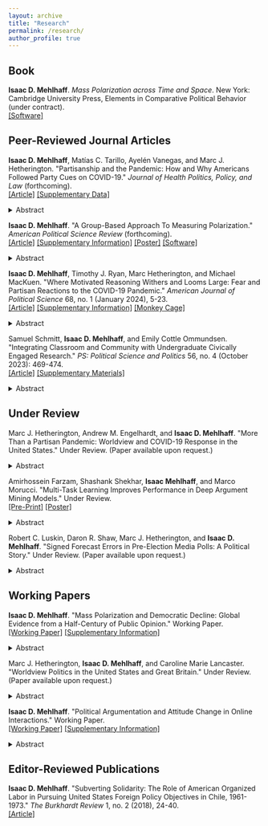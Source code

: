 ```yaml
---
layout: archive
title: "Research"
permalink: /research/
author_profile: true
---
```


## Book

**Isaac D. Mehlhaff**. *Mass Polarization across Time and Space*. New York: Cambridge University Press, Elements in Comparative Political Behavior (under contract). \
[[Software]](https://imehlhaff.net/PolarCAP/)

## Peer-Reviewed Journal Articles

**Isaac D. Mehlhaff**, Matías C. Tarillo, Ayelén Vanegas, and Marc J. Hetherington. "Partisanship and the Pandemic: How and Why Americans Followed Party Cues on COVID-19." *Journal of Health Politics, Policy, and Law* (forthcoming). \
[[Article]](https://read.dukeupress.edu/jhppl/article/doi/10.1215/03616878-11066336/383873/Partisanship-and-the-Pandemic-How-and-Why?searchresult=1) [[Supplementary Data]](https://dup.silverchair-cdn.com/dup/Content_public/Journal/jhppl/PAP/10.1215_03616878-11066336/1/jhp493_02mehlhaffonlineappendix.pdf?Expires=1703609354&Signature=KLiZqJ1oJDxIJOX4oQxipbj~QMJEf9S380AbaAuyNOEryR0GBPnuVUSbK9P7O83qQBRcrE0GhOM3vwWhkE4vEETOhAVf2eElqgTghVcl1Efe~VrfqjmwvOz-drtyNxhsqME3bpdl~BudzQz4pjpZLxIDbVDSO0zTpW1-Qq38Oc4ZTxLB4S6se6CQniHIJCj7zJky5FptIevPs1HFc5ohw9LjR5q4iiGTmBqwqS3MzZ93C0i4O37NZfZfpLPoDFVdEWUG5sJVyZ6JnU94HrJyJ7YfiD82hSb2N9agkmz~zpcSyL7OI0m57C2Lpeb27cBPht9zDbwHzitpIRG9E7ZIdw__&Key-Pair-Id=APKAIE5G5CRDK6RD3PGA)
<details>
  <summary markdown="span">Abstract</summary>
> The United States underperformed its potential in responding to the COVID-19 pandemic. Using original survey data from April 2020 to March 2022, we show that political partisanship may have contributed to this inconsistent response by distinguishing elites and citizens who took the crisis seriously from those who did not. This division was not inevitable; when the crisis began, Democrats and Republicans differed little in their viewpoints and actions. However, partisans increasingly diverged when their preferred political leaders provided them with opposing cues. We outline developments in party politics over the last half-century that contributed to partisan division on COVID-19, most centrally an anti-expertise bias among Republicans. Accordingly, Republicans’ support for mitigation measures, perception of severity of COVID-19, and support for vaccines gradually decreased after the initial outbreak. Partisan differences also showed up at the state level; Trump’s vote share in 2016 was negatively associated with mask use and positively associated with COVID-19 infections. Diverging elite cues provided fertile ground for the partisan pandemic, underscoring the importance of political accountability, even in an era of polarization.
</details>

**Isaac D. Mehlhaff**. "A Group-Based Approach To Measuring Polarization." *American Political Science Review* (forthcoming). \
[[Article]](https://www.cambridge.org/core/journals/american-political-science-review/article/groupbased-approach-to-measuring-polarization/7979CFDC243FB1E21FE7AE3724B42EEA) [[Supplementary Information]](https://www.cambridge.org/core/journals/american-political-science-review/article/groupbased-approach-to-measuring-polarization/7979CFDC243FB1E21FE7AE3724B42EEA#supplementary-materials) [[Poster]](https://imehlhaff.net/files/Poster_compressed_1.pdf) [[Software]](http://imehlhaff.net/CPC/)
<details>
  <summary markdown="span">Abstract</summary>
> Despite its growing importance in social scientific topics, the quantitative measurement of polarization has lagged behind its conceptual development. Political and social polarization are group-based phenomena characterized by intergroup heterogeneity and intragroup homogeneity, but existing measures capture only one of these features or make it difficult to compare across cases or over time. To bring the concept and measurement of polarization into closer alignment, I introduce the cluster-polarization coefficient (CPC), a measure of multimodality that allows scholars to incorporate multiple variables and compare across contexts with varying numbers of parties or social groups. Simulation exercises and three applications to ideological and affective polarization demonstrate that the CPC returns more substantively sensible results than other popular measures. An open-source software package implements the measure.
</details>

**Isaac D. Mehlhaff**, Timothy J. Ryan, Marc Hetherington, and Michael MacKuen. "Where Motivated Reasoning Withers and Looms Large: Fear and Partisan Reactions to the COVID-19 Pandemic." *American Journal of Political Science* 68, no. 1 (January 2024), 5-23. \
[[Article]](https://doi.org/10.1111/ajps.12808) [[Supplementary Information]](https://onlinelibrary.wiley.com/action/downloadSupplement?doi=10.1111%2Fajps.12808&file=ajps12808-sup-0001-SupMat.pdf) [[Monkey Cage]](https://www.washingtonpost.com/politics/2020/08/18/american-attitudes-toward-covid-19-are-divided-by-party-pandemic-itself-might-undo-that/)
<details>
  <summary markdown="span">Abstract</summary>
> Contemporary American politics has been largely characterized by hyper-partisanship and polarization, with partisan motivated reasoning a thematic concern. Theories of emotions in politics suggest that anxiety might interrupt partisan heuristics and encourage citizens to reason more evenhandedly—but in what domains and to what extent? We use original panel data to assess how anxiety about becoming seriously ill from Covid-19 interacted with partisan attachments to shape political judgment during the Covid-19 pandemic. The structure of our data allows us to assess large-scale implications of politically relevant emotions in ways that so far have not been possible. We find large effects on policy attitudes: Republicans who were afraid of getting sick rejected signals from co-partisan leaders by supporting mask mandates and the like. Effects on vote choice were muted in comparison, but, in a race as close as the 2020 presidential election, were potentially large enough to have been pivotal.
</details>

Samuel Schmitt, **Isaac D. Mehlhaff**, and Emily Cottle Ommundsen. "Integrating Classroom and Community with Undergraduate Civically Engaged Research." *PS: Political Science and Politics* 56, no. 4 (October 2023): 469-474. \
[[Article]](https://doi.org/10.1017/S1049096523000392) [[Supplementary Materials]](https://www.cambridge.org/core/journals/ps-political-science-and-politics/article/abs/integrating-classroom-and-community-with-undergraduate-civically-engaged-research/5FC283885BF4FDF756E0343A8D2F5487#supplementary-materials)
<details>
  <summary markdown="span">Abstract</summary>
> In addition to interest in undergraduate research, political science increasingly recognizes the value of civically engaged research for various educational, professional, and civic outcomes. With limited time and steep tradeoffs, instructors must find ways to cleverly combine undergraduate research experiences with the broader normative civic-education responsibilities of political science and higher education. This article presents a course design that allows instructors to leverage their classroom for both civic education and undergraduate research without the need for previously developed community partnerships that are common to most engaged research and learning. Our approach brings together undergraduate research and community engagement through course design.
</details>

## Under Review

Marc J. Hetherington, Andrew M. Engelhardt, and **Isaac D. Mehlhaff**. "More Than a Partisan Pandemic: Worldview and COVID-19 Response in the United States." Under Review. (Paper available upon request.)
<details>
  <summary markdown="span">Abstract</summary>
> As the COVID-19 pandemic unfolded, public responses increasingly divided along political lines: Democrats tended to support policies and behaviors recommended by public health experts and Republicans tended to oppose them. We argue that exclusively party-based explanations for these patterns are incomplete. Instead, we call attention to people’s philosophy about life—their “worldview"— as an important force behind their pandemic responses. We posit that citizens use beliefs derived from interactions with their everyday life to inform their affinities and preferences when analogous matters enter the political realm. Using original cross-sectional and panel survey data gathered over the course of the pandemic, we theorize and empirically validate a multidimensional measure of worldview. We show that worldview is a coherent, belief-system-like entity that remained stable during the pandemic, suggesting its centrality in mass responses to uncertain and novel stimuli. We then show that even before strong party cues emerged, worldview structured Americans’ reactions to COVID-19 and constrained the positions parties could take. Worldview’s influence was both direct and indirect, channeled through its relationship with partisan preference. While partisanship is a potent force in political belief systems, much of its effect, we suggest, comes from its association with people’s general philosophy about life.
</details>

Amirhossein Farzam, Shashank Shekhar, **Isaac Mehlhaff**, and Marco Morucci. "Multi-Task Learning Improves Performance in Deep Argument Mining Models." Under Review. \
[[Pre-Print]](https://arxiv.org/abs/2307.01401) [[Poster]](https://imehlhaff.net/files/Argument%20Mining%20Poster.pdf)
<details>
  <summary markdown="span">Abstract</summary>
> The successful analysis of argumentative techniques from user-generated text is central to many downstream tasks such as political and market analysis. Recent argument mining tools use state-of-the-art deep learning methods to extract and annotate argumentative techniques from various online text corpora, however each task is treated as separate and different bespoke models are fine-tuned for each dataset. We show that different argument mining tasks share common semantic and logical structure by implementing a multi-task approach to argument mining that achieves better performance than state-of-the-art methods for the same problems. Our model builds a shared representation of the input text that is common to all tasks and exploits similarities between tasks in order to further boost performance via parameter-sharing. Our results are important for argument mining as they show that different tasks share substantial similarities and suggest a holistic approach to the extraction of argumentative techniques from text.
</details>

Robert C. Luskin, Daron R. Shaw, Marc J. Hetherington, and **Isaac D. Mehlhaff**. "Signed Forecast Errors in Pre-Election Media Polls: A Political Story." Under Review. (Paper available upon request.)
<details>
  <summary markdown="span">Abstract</summary>
> This paper examines the signed forecast errors made by state-level pre-election media polls from 1990 through 2020. On average, these polls under-forecast the Republican vote, but only slightly, and with widely varying signs and magnitudes---partly as a function of how the poll is conducted, but more as a function of the campaign and its political context. Underlying many of these political influences is a pattern of partisan straying (at the time of the poll) and subsequent homecoming (by Election Day), in turn affected by both campaign advantages, like outspending one’s opponent, and environmental ones, like the electorate’s being mostly of one’s party. Breaking the signed forecast error apart, we estimate a two-equation SUR model expressing the Republican’s poll share and vote share as functions of campaign and environmental advantages, polling details, and the difference between two “eras,” the more recent marked by heightened politicization and partisanship and an inversion, among whites, of the parties’ previous alignment by education.
</details>

## Working Papers

**Isaac D. Mehlhaff**. "Mass Polarization and Democratic Decline: Global Evidence from a Half-Century of Public Opinion." Working Paper. \
[[Working Paper]](https://imehlhaff.net/files/Polarization%20and%20Democracy.pdf) [[Supplementary Information]](https://imehlhaff.net/files/Democracy%20Supplement.pdf)
<details>
  <summary markdown="span">Abstract</summary>
> An antagonistic political culture has long been thought to pose a threat to liberal democracy. More recently, many scholars have proposed a link between political polarization and democratic breakdown, yet causal evidence for this prominent theory remains thin. I present the first broadly comparative analysis of the relationship between mass polarization and democratic backsliding, the modal form of autocratic reversion in the post-third wave era. Panel estimates of ideological and affective polarization from as many as ninety countries and forty-nine years indicate that both ideological and affective polarization exert negligible causal effects on levels of electoral and liberal democracy. To the contrary, results suggest that democratic decline may actually foment mass polarization. Despite widespread concern over the fate of democracy in polarized polities, comparative evidence since the start of the third wave suggests that mass polarization itself poses little threat to democratic regimes.
</details>

Marc J. Hetherington, **Isaac D. Mehlhaff**, and Caroline Marie Lancaster. "Worldview Politics in the United States and Great Britain." Under Review. (Paper available upon request.)
<details>
  <summary markdown="span">Abstract</summary>
> Scholars consistently find that most people do not think about politics in ideological terms. What, then, underlies the broad outlines of how citizens think about politics? Building on past work on authoritarianism, we implicate a driving force behind individuals’ political attitudes in their philosophy about life—their “worldview.” We posit that people use beliefs developed from their interactions with their everyday world to inform their affinities and preferences when analogous matters enter the political realm. We theorize and empirically validate a multidimensional measure of worldview in the United States and United Kingdom. Our measure consists of four related, but distinct, dimensions: authority, community, competitiveness, and incrementalism. We show that each is related to support for party identification, ideology, and a range of political attitudes in sensible ways. 
</details>

**Isaac D. Mehlhaff**. "Political Argumentation and Attitude Change in Online Interactions." Working Paper. \
[[Working Paper]](https://imehlhaff.net/files/Reddit.pdf) [[Supplementary Information]](https://imehlhaff.net/files/Reddit%20Supplement.pdf)
<details>
  <summary markdown="span">Abstract</summary>
> Prevailing theories of public opinion and political psychology hold that human reasoning is biased and lazy, which suggests it is ill-suited to help ordinary citizens engage meaningfully with politics. In contrast, I contend that the biased and lazy nature of reasoning is precisely what gives citizens the tools to think through political issues and update their attitudes in response to argumentative exchanges. To test these hypotheses, I train a series of deep neural networks to classify textual inputs on several characteristics of discussion and argumentation. I use these classifiers to annotate over one million comments from the Reddit social media platform and show that attitude change is substantially more likely to result from argumentative exchanges rather than more contemplative ones. Results suggest that under the right conditions, humans can be quite skilled political reasoners.
</details>

## Editor-Reviewed Publications

**Isaac D. Mehlhaff**. "Subverting Solidarity: The Role of American Organized Labor in Pursuing United States Foreign Policy Objectives in Chile, 1961-1973." *The Burkhardt Review* 1, no. 2 (2018), 24-40. \
[[Article]](https://imehlhaff.net/files/Subverting%20Solidarity.pdf)
